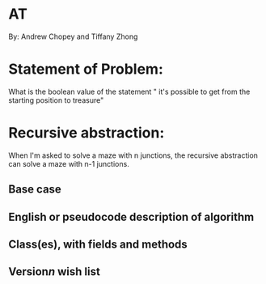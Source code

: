 # AT
By: Andrew Chopey and Tiffany Zhong
# Statement of Problem:
What is the boolean value of the statement " it's possible to get from the starting position to treasure"
# Recursive abstraction:
When I'm asked to solve a maze with n junctions, the recursive abstraction can solve a maze with n-1 junctions.
## Base case
## English or pseudocode description of algorithm
## Class(es), with fields and methods
## Version*n* wish list
